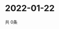 # 2022-01-22
  共 0条

  <!-- BEGIN -->
  <!-- 最后更新时间Sat Jan 22 2022 09:03:09 GMT+0000 (Coordinated Universal Time) -->
  
  <!-- END -->
  
  